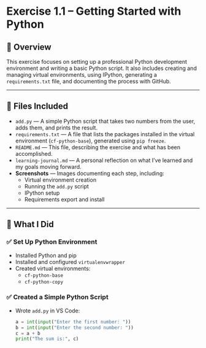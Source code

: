 # Exercise 1.1 – Getting Started with Python

## 📌 Overview

This exercise focuses on setting up a professional Python development environment and writing a basic Python script. It also includes creating and managing virtual environments, using IPython, generating a `requirements.txt` file, and documenting the process with GitHub.

---

## 📁 Files Included

- `add.py` — A simple Python script that takes two numbers from the user, adds them, and prints the result.
- `requirements.txt` — A file that lists the packages installed in the virtual environment (`cf-python-base`), generated using `pip freeze`.
- `README.md` — This file, describing the exercise and what has been accomplished.
- `learning-journal.md` — A personal reflection on what I’ve learned and my goals moving forward.
- **Screenshots** — Images documenting each step, including:
  - Virtual environment creation
  - Running the `add.py` script
  - IPython setup
  - Requirements export and install

---

## 🧪 What I Did

### ✅ Set Up Python Environment

- Installed Python and pip
- Installed and configured `virtualenvwrapper`
- Created virtual environments:
  - `cf-python-base`
  - `cf-python-copy`

### ✅ Created a Simple Python Script

- Wrote `add.py` in VS Code:
  ```python
  a = int(input("Enter the first number: "))
  b = int(input("Enter the second number: "))
  c = a + b
  print("The sum is:", c)
